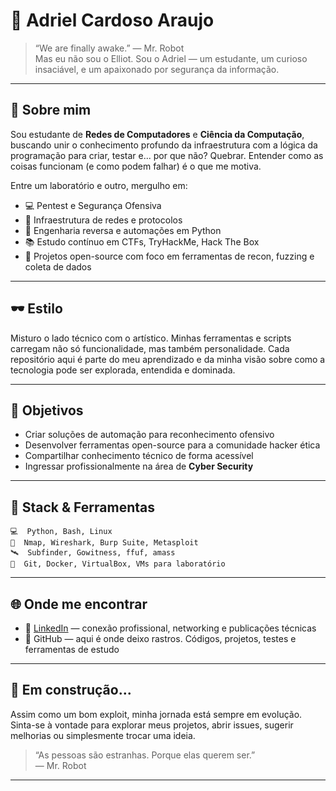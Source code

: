 # 👾 Adriel Cardoso Araujo

> “We are finally awake.” — Mr. Robot  
> Mas eu não sou o Elliot. Sou o Adriel — um estudante, um curioso insaciável, e um apaixonado por segurança da informação.

---

## 🧠 Sobre mim

Sou estudante de **Redes de Computadores** e **Ciência da Computação**, buscando unir o conhecimento profundo da infraestrutura com a lógica da programação para criar, testar e... por que não? Quebrar. Entender como as coisas funcionam (e como podem falhar) é o que me motiva.

Entre um laboratório e outro, mergulho em:

- 💻 Pentest e Segurança Ofensiva  
- 📡 Infraestrutura de redes e protocolos  
- 🔐 Engenharia reversa e automações em Python  
- 📚 Estudo contínuo em CTFs, TryHackMe, Hack The Box  
- 🧩 Projetos open-source com foco em ferramentas de recon, fuzzing e coleta de dados

---

## 🕶️ Estilo

Misturo o lado técnico com o artístico. Minhas ferramentas e scripts carregam não só funcionalidade, mas também personalidade. Cada repositório aqui é parte do meu aprendizado e da minha visão sobre como a tecnologia pode ser explorada, entendida e dominada.

---

## 📌 Objetivos

- Criar soluções de automação para reconhecimento ofensivo  
- Desenvolver ferramentas open-source para a comunidade hacker ética  
- Compartilhar conhecimento técnico de forma acessível  
- Ingressar profissionalmente na área de **Cyber Security**

---

## 🧰 Stack & Ferramentas

```
💻  Python, Bash, Linux  
🧠  Nmap, Wireshark, Burp Suite, Metasploit  
🛰️  Subfinder, Gowitness, ffuf, amass  
🔧  Git, Docker, VirtualBox, VMs para laboratório
```

---

## 🌐 Onde me encontrar

- 📎 [LinkedIn](https://www.linkedin.com/in/adrielck/) — conexão profissional, networking e publicações técnicas  
- 👤 GitHub — aqui é onde deixo rastros. Códigos, projetos, testes e ferramentas de estudo  

---

## 🧩 Em construção...

Assim como um bom exploit, minha jornada está sempre em evolução.  
Sinta-se à vontade para explorar meus projetos, abrir issues, sugerir melhorias ou simplesmente trocar uma ideia.

> “As pessoas são estranhas. Porque elas querem ser.”  
> — Mr. Robot

---
